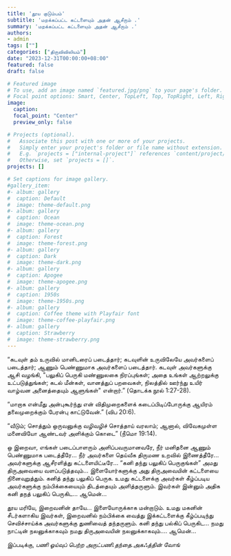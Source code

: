 ```yaml
---
title: 'தூய குடும்பம்'
subtitle: 'மறக்கப்பட்ட கட்டளையும் அதன் ஆசீரும் .'
summary: 'மறக்கப்பட்ட கட்டளையும் அதன் ஆசீரும் .'
authors:
- admin
tags: [""]
categories: ["திருவிவிலியம்"]
date: "2023-12-31T00:00:00+08:00"
featured: false
draft: false

# Featured image
# To use, add an image named `featured.jpg/png` to your page's folder.
# Focal point options: Smart, Center, TopLeft, Top, TopRight, Left, Right, BottomLeft, Bottom, BottomRight
image:
  caption:
  focal_point: "Center"
  preview_only: false

# Projects (optional).
#   Associate this post with one or more of your projects.
#   Simply enter your project's folder or file name without extension.
#   E.g. `projects = ["internal-project"]` references `content/project/deep-learning/index.md`.
#   Otherwise, set `projects = []`.
projects: []

# Set captions for image gallery.
#gallery_item:
#- album: gallery
#  caption: Default
#  image: theme-default.png
#- album: gallery
#  caption: Ocean
#  image: theme-ocean.png
#- album: gallery
#  caption: Forest
#  image: theme-forest.png
#- album: gallery
#  caption: Dark
#  image: theme-dark.png
#- album: gallery
#  caption: Apogee
#  image: theme-apogee.png
#- album: gallery
#  caption: 1950s
#  image: theme-1950s.png
#- album: gallery
#  caption: Coffee theme with Playfair font
#  image: theme-coffee-playfair.png
#- album: gallery
#  caption: Strawberry
#  image: theme-strawberry.png
---
```

“கடவுள் தம் உருவில் மானிடரைப் படைத்தார்; கடவுளின் உருவிலேயே அவர்களைப் படைத்தார்; ஆணும் பெண்ணுமாக அவர்களைப் படைத்தார். கடவுள் அவர்களுக்கு ஆசி வழங்கி, "பலுகிப் பெருகி மண்ணுலகை நிரப்புங்கள்; அதை உங்கள் ஆற்றலுக்கு உட்படுத்துங்கள்; கடல் மீன்கள், வானத்துப் பறவைகள், நிலத்தில் ஊர்ந்து உயிர் வாழ்வன அனைத்தையும் ஆளுங்கள்" என்றார்.” (தொடக்க நூல் 1:27-28).

“மாறாக என்மீது அன்புகூர்ந்து என் விதிமுறைகளைக் கடைப்பிடிப்போருக்கு ஆயிரம் தலைமுறைக்கும் பேரன்பு காட்டுவேன்.” (விப 20:6).

“வீடும்; சொத்தும் ஒருவனுக்கு வழிவழிச் சொத்தாய் வரலாம்; ஆனால், விவேகமுள்ள மனைவியோ ஆண்டவர் அளிக்கும் கொடை” (நீமொ 19:14).

ஒ இறைவா, எங்கள் படைப்பாளரும் அளிப்பவருமானவரே, நீர் மனிதனை ஆணும் பெண்ணுமாக படைத்தீரே... நீர் அவர்களை தெய்வீக திருமண உறவில் இணைத்தீரே... 
அவர்களுக்கு ஆசீரளித்து கட்டளையிட்டீரே... 
“கனி தந்து பலுகிப் பெருகுங்கள்” 
அமது திருஅவையை வளப்படுத்தவும்...
இளையோர்களுக்கு அது திருஅவையின் கட்டளையை நினைவுறுத்தும். 
கனித் தந்து பலுகிப் பெருக.
உமது கட்டளைக்கு அவர்கள் கீழ்ப்படிய அவர்களுக்கு நம்பிக்கையையும் திடத்தையும் அளித்தருளும்.
இவர்கள் இன்னும் அதிக கனி தநத் பலுகிப் பெருகிட...
ஆமென்...

தூய மரியே, இறைவனின் தாயே...
இளையோருக்காக மன்றாடும். உமது மகனின் சீடர்களாகிய இவர்கள், இறைவனில் நம்பிக்கை வைத்து இக்கட்டளைக்கு கீழ்ப்படிந்து செவிச்சாய்க்க அவர்களுக்கு துணிவைத் தந்தருளும். 
கனி தந்து பல்கிப் பெருகிட...
நமது நாட்டின் நலனுக்காகவும் நமது திருஅவையின் நலனுக்காகவும்.... ஆமென்...

இப்படிக்கு,
_பணி ஓய்வுப் பெற்ற அருட்பணி.தந்தை.அகஃத்தின் வோங்_